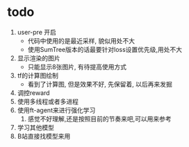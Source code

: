 # todo

1. user-pre 开启
   * 代码中使用的是最近采样, 貌似用处不大
   * 使用SumTree版本的话最要针对loss设置优先级,用处不大 
2. 显示渲染的图片
   * 只能显示8张图片, 有待提高使用方式
3. tf的计算图绘制
   * 看到了计算图, 但是效果不好, 先保留着, 以后再来发掘
4. 调控reward
5. 使用多线程或者多进程
6. 使用ft-agent来进行强化学习
   1. 感觉不好理解,还是按照目前的节奏来吧,可以用来参考
7. 学习其他模型
8. B站直接找模型来用